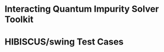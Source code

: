 Interacting Quantum Impurity Solver Toolkit
===========================================

HIBISCUS/swing Test Cases
=========================
